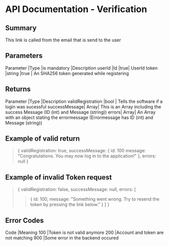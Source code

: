 # API Documentation - Verification

## Summary

This link is called from the email that is send to the user

## Parameters

Parameter |Type |is mandatory |Description
userId |Id |true| UserId
token |string |true | An SHA256 token generated while registering

## Returns

Parameter |Type |Description
validRegistration |bool | Tells the software if a login was sucessful
successMessage| Array| This is an Array including the success Message (ID (int) and Message (string))
errors| Array| An Array with an object stating the errormessage (Errormessage has ID (int) and Message (string))

## Example of valid return

> {
> validRegistration: true,
> successMessage: {
> id: 100
> message: "Congratulations. You may now log in to the application!"
> },
> errors: null
> }

## Example of invalid Token request

> {
> validRegistration: false,
> successMessage: null,
> errors: [
>
> > {
> > id: 100,
> > message: "Something went wrong. Try to resend the token by pressing the link below."
> > }
> > ]
> > }

## Error Codes

Code |Meaning
100 |Token is not valid anymore
200 |Account and token are not matching
900 |Some error in the backend occured
